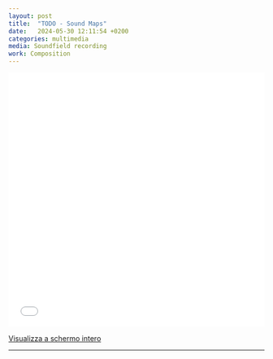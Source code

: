 ```yaml
---
layout: post
title:  "TODO - Sound Maps"
date:   2024-05-30 12:11:54 +0200
categories: multimedia
media: Soundfield recording
work: Composition
---
```


<iframe width="100%" height="500px" frameborder="0" allowfullscreen allow="geolocation" src="//umap.openstreetmap.fr/it/map/mappa-senza-nome_1076715?scaleControl=false&miniMap=false&scrollWheelZoom=false&zoomControl=true&editMode=disabled&moreControl=true&searchControl=null&tilelayersControl=null&embedControl=null&datalayersControl=true&onLoadPanel=none&captionBar=false&captionMenus=true"></iframe><p><a href="//umap.openstreetmap.fr/it/map/mappa-senza-nome_1076715?scaleControl=false&miniMap=false&scrollWheelZoom=true&zoomControl=true&editMode=disabled&moreControl=true&searchControl=null&tilelayersControl=null&embedControl=null&datalayersControl=true&onLoadPanel=none&captionBar=false&captionMenus=true">Visualizza a schermo intero</a></p>


---


